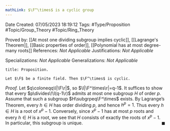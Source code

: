 ```yaml
---
mathLink: $\F^\times$ is a cyclic group
---
```


<div class="topSpace"></div>

Date Created: 07/05/2023 18:19:12
Tags: #Type/Proposition #Topic/Group_Theory #Topic/Ring_Theory

Proved by: [[At most one dividing subgroup implies cyclic]], [[Lagrange's Theorem]], [[Basic properties of order]], [[Polynomial has at most degree-many roots]]
References: _Not Applicable_
Justifications: _Not Applicable_

Specializations: _Not Applicable_
Generalizations: _Not Applicable_

``` ad-Proposition
title: Proposition.

Let $\F$ be a finite field. Then $\F^\times$ is cyclic.

```

<i>Proof.</i> Let $q\coloneqq\l|\F\r|$, so $\l|\F^\times\r|=q-1$. It suffices to show that every $p\divides\!\l(q-1\r)$ admits at most one subgroup $H$ of order $p$. Assume that such a subgroup $H\subgrpeq\F^\times$ exists. By Lagrange$\textrm{'}$s Theorem, every $h\in H$ has order dividing $p$, and hence $h^p=1$. Thus every $h\in H$ is a root of $x^p-1$. Conversely, since $x^p-1$ has at most $p$ roots and every $h\in H$ is a root, we see that $H$ consists of exactly the roots of $x^p-1$. In particular, this subgroup is unique.<span style="float:right;">$\blacksquare$</span>
